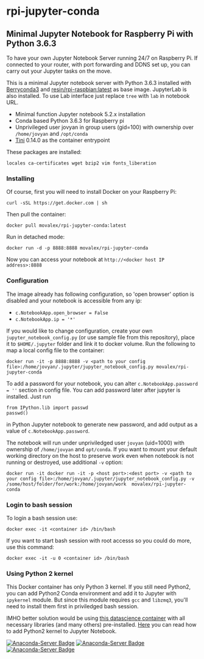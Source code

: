 # rpi-jupyter-conda

Minimal Jupyter Notebook for Raspberry Pi with Python 3.6.3
----------
To have your own Jupyter Notebook Server running 24/7 on Raspberry Pi. If connected to your router, with port forwarding and DDNS set up, you can carry out your Jupyter tasks on the move.

This is a minimal Jupyter notebook server with Python 3.6.3 installed with [Berryconda3](https://github.com/jjhelmus/berryconda) and [resin/rpi-raspbian:latest](https://hub.docker.com/r/resin/rpi-raspbian/) as base image. JupyterLab is also installed. To use Lab interface just replace `tree` with `lab` in notebook URL. 

* Minimal function Jupyter notebook 5.2.x installation
* Conda based Python 3.6.3 for Raspberry pi
* Unprivileged user jovyan in group users (gid=100) with ownership over `/home/jovyan` and `/opt/conda`
* [Tini](https://github.com/krallin/tini) 0.14.0 as the container entrypoint

These packages are installed:

    locales ca-certificates wget bzip2 vim fonts_liberation

### Installing

Of course, first you will need to install Docker on your Raspberry Pi:

    curl -sSL https://get.docker.com | sh
   
Then pull the container:

    docker pull movalex/rpi-jupyter-conda:latest

Run in detached mode:

    docker run -d -p 8888:8888 movalex/rpi-jupyter-conda

Now you can access your notebook at `http://<docker host IP address>:8888`

### Configuration
The image already has following configuration, so 'open browser' option is disabled and your notebook is accessible from any ip:

* `c.NotebookApp.open_browser = False`
* `c.NotebookApp.ip = '*'`

If you would like to change configuration, create your own `jupyter_notebook_config.py` (or use sample file from this repository), place it to `$HOME/.jupyter` folder and link it to docker volume. Run the following to map a local config file to the container:

    docker run -it -p 8888:8888 -v <path to your config file>:/home/jovyan/.jupyter/jupyter_notebook_config.py movalex/rpi-jupyter-conda

To add a password for your notebook, you can alter `c.NotebookApp.password = ''` section in config file. You can add password later after jupyter is installed. Just run 

    from IPython.lib import passwd
    passwd()

in Python Jupyter notebook to generate new password, and add output as a value of `c.NotebookApp.password`.

The notebook will run under unpriviledged user `jovyan` (uid=1000) with ownership of `/home/jovyan` and `opt/conda`. If you want to mount your default working directory on the host to preserve work even when notebook is not running or destroyed, use additional `-v` option:

    docker run -it docker run -it -p <host port>:<dest port> -v <path to your config file>:/home/jovyan/.jupyter/jupyter_notebook_config.py -v /some/host/folder/for/work:/home/jovyan/work  movalex/rpi-jupyter-conda
    
### Login to bash session

To login a bash session use:

    docker exec -it <container id> /bin/bash

If you want to start bash session with root accesss so you could do more, use this command:

    docker exec -it -u 0 <container id> /bin/bash
    
### Using Python 2 kernel

This Docker container has only Python 3 kernel. If you still need Python2, you can add Python2 Conda environment and add it to Jupyter with `ipykernel` module. But since this module requires `gcc` and `libzmq3`, you'll need to install them first in priviledged bash session.

IMHO better solution would be using [this datascience container](https://github.com/movalex/rpi-jupyter-julia) with all necessary libraries (and many others) pre-installed. [Here](https://github.com/movalex/rpi-jupyter-julia/blob/master/README.md#python2-kernel) you can read how to add Python2 kernel to Jupyter Notebook.

[![Anaconda-Server Badge](https://img.shields.io/badge/Anaconda%20Cloud-3.6.3-blue.svg?style=flat-square)](https://anaconda.org/rpi/python)
[![Anaconda-Server Badge](https://img.shields.io/badge/Platforms-linux--armv6l,linux--armv7l-orange.svg?style=flat-square)](https://anaconda.org/rpi/python)
[![Anaconda-Server Badge](https://img.shields.io/badge/Install%20with-conda-green.svg?style=flat-square)](https://conda.anaconda.org/rpi)
